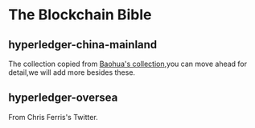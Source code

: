 # The Blockchain Bible

## hyperledger-china-mainland
The collection copied from [Baohua's collection](https://github.com/yeasy/seminar-talk),you can move ahead for detail,we will add more besides these.

## hyperledger-oversea

From Chris Ferris's Twitter.